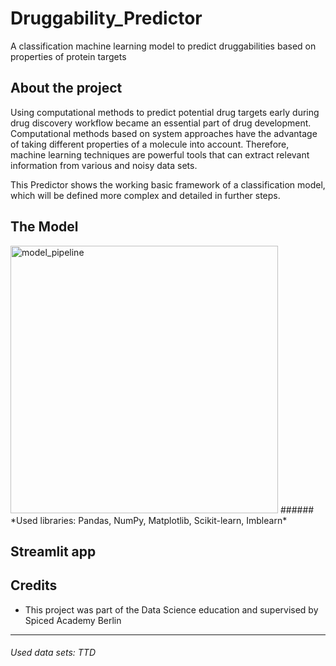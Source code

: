 # Druggability_Predictor
A classification machine learning model to predict druggabilities based on properties of protein targets


## About the project
Using computational methods to predict potential drug targets early during drug discovery workflow became an essential part of drug development. Computational methods based on system approaches have the advantage of taking different properties of a molecule into account. Therefore, machine learning techniques are powerful tools that can extract relevant information from various and noisy data sets.

This Predictor shows the working basic framework of a classification model, which will be defined more complex and detailed in further steps.

## The Model
<img width="428" alt="model_pipeline" src="https://github.com/LisaKalfhues/Druggability_Predictor/assets/125546845/93c56591-3c39-49bd-8fe2-3b7447ec0cf5">
###### *Used libraries: Pandas, NumPy, Matplotlib, Scikit-learn, Imblearn*


## Streamlit app


## Credits
- This project was part of the Data Science education and supervised by Spiced Academy Berlin



----------------------------------------------------------------
###### *Used data sets: TTD*
